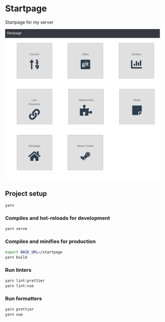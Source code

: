 # Startpage

Startpage for my server

![image](./screenshot.png)

## Project setup

```sh
yarn
```

### Compiles and hot-reloads for development

```sh
yarn serve
```

### Compiles and minifies for production

```sh
export BASE_URL=/startpage
yarn build
```

### Run linters

```sh
yarn lint:prettier
yarn lint:vue
```

### Run formatters

```sh
yarn prettier
yarn vue
```
